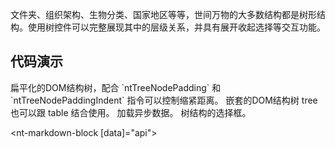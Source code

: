
文件夹、组织架构、生物分类、国家地区等等，世间万物的大多数结构都是树形结构。使用树控件可以完整展现其中的层级关系，并具有展开收起选择等交互功能。

## 代码演示

<nt-example>
  <nt-example-showcase>
    <example-tree-flat></example-tree-flat>
  </nt-example-showcase>
  <nt-example-legend title="扁平结构的树">
    扁平化的DOM结构树，配合 `ntTreeNodePadding` 和 `ntTreeNodePaddingIndent` 指令可以控制缩紧距离。
  </nt-example-legend>
  <nt-example-code-tabs>
    <nt-example-code-tabs-panel lang="ts" [code]="flatCode"></nt-example-code-tabs-panel>
    <nt-example-code-tabs-panel lang="ts" [code]="dataCode" title="Data"></nt-example-code-tabs-panel>
    <nt-example-code-tabs-panel lang="html" [code]="flatTemplate"></nt-example-code-tabs-panel>
    <nt-example-code-tabs-panel lang="scss" [code]="flatStyle"></nt-example-code-tabs-panel>
  </nt-example-code-tabs>
</nt-example>
<nt-example>  
  <nt-example-showcase>
    <example-tree-nested></example-tree-nested>
  </nt-example-showcase>
  <nt-example-legend title="嵌套结构的树">
    嵌套的DOM结构树<!-- ，与**扁平结构树**不同，这种方式用样式来实现缩进效果。 -->
  </nt-example-legend>
  <nt-example-code-tabs>
    <nt-example-code-tabs-panel lang="ts" [code]="nestedCode"></nt-example-code-tabs-panel>
    <nt-example-code-tabs-panel lang="html" [code]="nestedTemplate"></nt-example-code-tabs-panel>
    <nt-example-code-tabs-panel lang="scss" [code]="nestedStyle"></nt-example-code-tabs-panel>
  </nt-example-code-tabs>
</nt-example>
<nt-example>
  <nt-example-showcase>
    <example-tree-table></example-tree-table>
  </nt-example-showcase>
  <nt-example-legend title="表格形式的树">
    tree 也可以跟 table 结合使用。
  </nt-example-legend>
  <nt-example-code-tabs>
    <nt-example-code-tabs-panel lang="ts" [code]="tableCode"></nt-example-code-tabs-panel>
    <nt-example-code-tabs-panel lang="html" [code]="tableTemplate"></nt-example-code-tabs-panel>
    <nt-example-code-tabs-panel lang="scss" [code]="tableStyle"></nt-example-code-tabs-panel>
  </nt-example-code-tabs>
</nt-example>
<nt-example>
  <nt-example-showcase>
    <example-tree-async></example-tree-async>
  </nt-example-showcase>
  <nt-example-legend title="异步数据源">
    加载异步数据。
  </nt-example-legend>
  <nt-example-code-tabs>
    <nt-example-code-tabs-panel lang="ts" [code]="asyncCode"></nt-example-code-tabs-panel>
    <nt-example-code-tabs-panel lang="html" [code]="asyncTemplate"></nt-example-code-tabs-panel>
    <nt-example-code-tabs-panel lang="scss" [code]="asyncStyle"></nt-example-code-tabs-panel>
  </nt-example-code-tabs>
</nt-example>
<nt-example>
  <nt-example-showcase>
    <example-tree-checkbox></example-tree-checkbox>
  </nt-example-showcase>
  <nt-example-legend title="Checkbox 选择">
    树结构的选择框。
  </nt-example-legend>
  <nt-example-code-tabs>
    <nt-example-code-tabs-panel lang="ts" [code]="checkboxCode"></nt-example-code-tabs-panel>
    <nt-example-code-tabs-panel lang="html" [code]="checkboxTemplate"></nt-example-code-tabs-panel>
    <nt-example-code-tabs-panel lang="scss" [code]="checkboxStyle"></nt-example-code-tabs-panel>
  </nt-example-code-tabs>
</nt-example>

<nt-markdown-block [data]="api"></nt-markdown-block>
